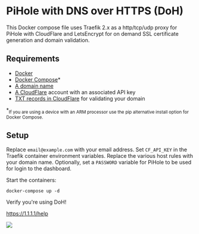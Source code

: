 # PiHole with DNS over HTTPS (DoH)

This Docker compose file uses Traefik 2.x as a http/tcp/udp proxy for PiHole with CloudFlare and LetsEncrypt for on demand SSL certificate generation and domain validation.

## Requirements

* [Docker](https://www.docker.com/)
* [Docker Compose](https://docs.docker.com/compose/install/)*
* [A domain name](https://www.namecheap.com/)
* [A CloudFlare](https://cloudflare.com/) account with an associated API key
* [TXT records in CloudFlare](https://www.cloudflare.com/learning/dns/dns-records/dns-txt-record/) for validating your domain

*<sub>If you are using a device with an ARM processor use the pip alternative install option for Docker Compose.</sub>
## Setup

Replace `email@example.com` with your email address. Set `CF_API_KEY` in the Traefik container environment variables. Replace the various host rules with your domain name. Optionally, set a `PASSWORD` variable for PiHole to be used for login to the dashboard.

Start the containers:

```shell
docker-compose up -d
```

Verify you're using DoH!

https://1.1.1.1/help

![](https://i.imgur.com/l9m3zkX.png)
